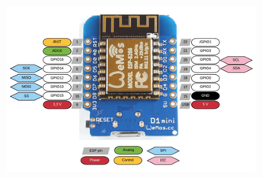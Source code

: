 ![alt text](https://github.com/Bergi-bear/SmartLigh/blob/f65a4fdecb5869b61d1d84416fd19a5cc1283cf1/d1mini05.png)
